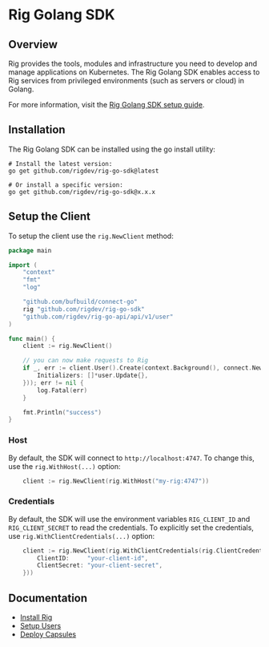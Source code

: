 # Rig Golang SDK

## Overview

Rig provides the tools, modules and infrastructure you need to develop and manage applications on Kubernetes. The Rig Golang SDK enables access to Rig services from privileged environments (such as servers or cloud) in Golang.

For more information, visit the [Rig Golang SDK setup guide](https://docs.rig.dev/sdks/golang).

## Installation

The Rig Golang SDK can be installed using the go install utility:

```
# Install the latest version:
go get github.com/rigdev/rig-go-sdk@latest

# Or install a specific version:
go get github.com/rigdev/rig-go-sdk@x.x.x
```

## Setup the Client

To setup the client use the `rig.NewClient` method:

```go
package main

import (
	"context"
	"fmt"
	"log"

	"github.com/bufbuild/connect-go"
	rig "github.com/rigdev/rig-go-sdk"
	"github.com/rigdev/rig-go-api/api/v1/user"
)

func main() {
	client := rig.NewClient()

	// you can now make requests to Rig
	if _, err := client.User().Create(context.Background(), connect.NewRequest(&user.CreateRequest{
		Initializers: []*user.Update{},
	})); err != nil {
		log.Fatal(err)
	}

	fmt.Println("success")
}
```

### Host

By default, the SDK will connect to `http://localhost:4747`. To change this, use the `rig.WithHost(...)` option:

```go
	client := rig.NewClient(rig.WithHost("my-rig:4747"))
```

### Credentials

By default, the SDK will use the environment variables `RIG_CLIENT_ID` and `RIG_CLIENT_SECRET` to read the credentials. To explicitly set the credentials, use `rig.WithClientCredentials(...)` option:

```go
	client := rig.NewClient(rig.WithClientCredentials(rig.ClientCredential{
		ClientID:     "your-client-id",
		ClientSecret: "your-client-secret",
	}))
```

## Documentation

- [Install Rig](https://docs.rig.dev/getting-started)
- [Setup Users](https://docs.rig.dev/users)
- [Deploy Capsules](https://docs.rig.dev/capsules)
